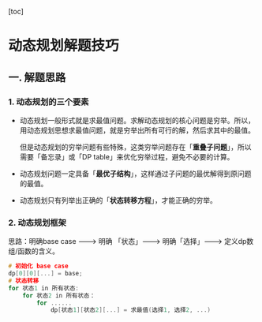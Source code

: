 [toc]

# 动态规划解题技巧

## 一. 解题思路

### 1. 动态规划的三个要素 

-   动态规划一般形式就是求最值问题。求解动态规划的核心问题是穷举。所以，用动态规划思想求最值问题，就是穷举出所有可行的解，然后求其中的最值。

    但是动态规划的穷举问题有些特殊，这类穷举问题存在「**重叠子问题**」，所以需要「备忘录」或「DP table」来优化穷举过程，避免不必要的计算。

-   动态规划问题一定具备「**最优子结构**」，这样通过子问题的最优解得到原问题的最值。
-   动态规划只有列举出正确的「**状态转移方程**」，才能正确的穷举。

### 2. 动态规划框架

思路：明确base case ---> 明确 「状态」---> 明确「选择」---> 定义dp数组/函数的含义。

```cpp
# 初始化 base case
dp[0][0][...] = base;
# 状态转移
for 状态1 in 所有状态:
	for 状态2 in 所有状态：
        for ......
			dp[状态1][状态2][...] = 求最值(选择1, 选择2, ...)
```

